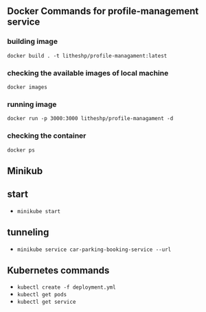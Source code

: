 ## Docker Commands for profile-management service
### building image
 ```docker build . -t litheshp/profile-managament:latest```
### checking the available images of local machine
 ```docker images```
### running image
```docker run -p 3000:3000 litheshp/profile-managament -d```
### checking the container 
```docker ps```

## Minikub
## start
- ```minikube start```
## tunneling
- ```minikube service car-parking-booking-service --url```
## Kubernetes commands 
- ```kubectl create -f deployment.yml```
- ```kubectl get pods```
- ```kubectl get service```
  
  

